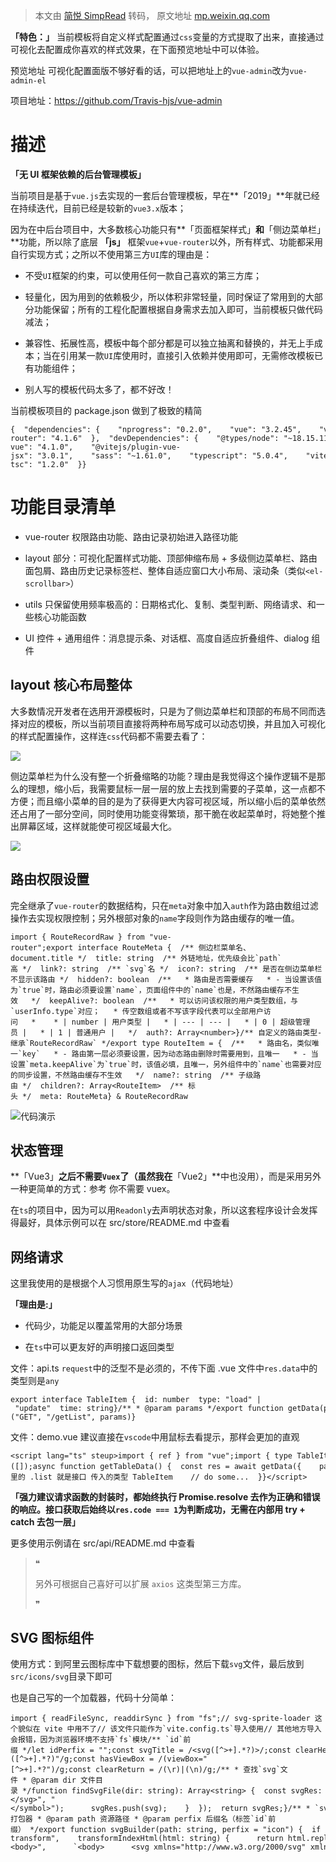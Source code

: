 > 本文由 [简悦 SimpRead](http://ksria.com/simpread/) 转码， 原文地址 [mp.weixin.qq.com](https://mp.weixin.qq.com/s/y9qHkRVTs_BtLfghSXSzOA)

**「特色：」** 当前模板将自定义样式配置通过`css`变量的方式提取了出来，直接通过可视化去配置成你喜欢的样式效果，在下面预览地址中可以体验。

预览地址 可视化配置面版不够好看的话，可以把地址上的`vue-admin`改为`vue-admin-el`

项目地址：https://github.com/Travis-hjs/vue-admin

描述
==

**「无 UI 框架依赖的后台管理模板」**

当前项目是基于`vue.js`去实现的一套后台管理模板，早在**「2019」**年就已经在持续迭代，目前已经是较新的`vue3.x`版本；

因为在中后台项目中，大多数核心功能只有**「页面框架样式」**和**「侧边菜单栏」**功能，所以除了底层 **「js」** 框架`vue`+`vue-router`以外，所有样式、功能都采用自行实现方式；之所以不使用第三方`UI`库的理由是：

*   不受`UI`框架的约束，可以使用任何一款自己喜欢的第三方库；
    
*   轻量化，因为用到的依赖极少，所以体积非常轻量，同时保证了常用到的大部分功能保留；所有的工程化配置根据自身需求去加入即可，当前模板只做代码减法；
    
*   兼容性、拓展性高，模板中每个部分都是可以独立抽离和替换的，并无上手成本；当在引用某一款`UI`库使用时，直接引入依赖并使用即可，无需修改模板已有功能组件；
    
*   别人写的模板代码太多了，都不好改！
    

当前模板项目的 package.json 做到了极致的精简

```
{  "dependencies": {    "nprogress": "0.2.0",    "vue": "3.2.45",    "vue-router": "4.1.6"  },  "devDependencies": {    "@types/node": "~18.15.11",    "@types/nprogress": "0.2.0",    "@vitejs/plugin-vue": "4.1.0",    "@vitejs/plugin-vue-jsx": "3.0.1",    "sass": "~1.61.0",    "typescript": "5.0.4",    "vite": "4.2.1",    "vue-tsc": "1.2.0"  }}
```

功能目录清单
======

*   vue-router 权限路由功能、路由记录初始进入路径功能
    
*   layout 部分：可视化配置样式功能、顶部伸缩布局 + 多级侧边菜单栏、路由面包屑、路由历史记录标签栏、整体自适应窗口大小布局、滚动条（类似`<el-scrollbar>`）
    
*   utils 只保留使用频率极高的：日期格式化、复制、类型判断、网络请求、和一些核心功能函数
    
*   UI 控件 + 通用组件：消息提示条、对话框、高度自适应折叠组件、dialog 组件
    

layout 核心布局整体
-------------

大多数情况开发者在选用开源模板时，只是为了侧边菜单栏和顶部的布局不同而选择对应的模板，所以当前项目直接将两种布局写成可以动态切换，并且加入可视化的样式配置操作，这样连`css`代码都不需要去看了：

![](https://mmbiz.qpic.cn/mmbiz_jpg/lCQLg02gtibuI9lM5g7nxLiaRRKVMptKicu6XSFr8kicuMd5cjD9b4gicSHeojxvic31Q0fxZPbABfQg41G1p8Or4GMw/640?wx_fmt=jpeg&from=appmsg)

侧边菜单栏为什么没有整一个折叠缩略的功能？理由是我觉得这个操作逻辑不是那么的理想，缩小后，我需要鼠标一层一层的放上去找到需要的子菜单，这一点都不方便；而且缩小菜单的目的是为了获得更大内容可视区域，所以缩小后的菜单依然还占用了一部分空间，同时使用功能变得繁琐，那干脆在收起菜单时，将她整个推出屏幕区域，这样就能使可视区域最大化。

![](https://mmbiz.qpic.cn/mmbiz_jpg/lCQLg02gtibuI9lM5g7nxLiaRRKVMptKicuJX4zic0tyKOwOiak7hhHySuWPyt7dB3kSiaa6iaibiaN6s2uk4XIdeDx5WSA/640?wx_fmt=jpeg&from=appmsg)  

路由权限设置
------

完全继承了`vue-router`的数据结构，只在`meta`对象中加入`auth`作为路由数组过滤操作去实现权限控制；另外根部对象的`name`字段则作为路由缓存的唯一值。

```
import { RouteRecordRaw } from "vue-router";export interface RouteMeta {  /** 侧边栏菜单名、document.title */  title: string  /** 外链地址，优先级会比`path`高 */  link?: string  /** `svg`名 */  icon?: string  /** 是否在侧边菜单栏不显示该路由 */  hidden?: boolean  /**   * 路由是否需要缓存   * - 当设置该值为`true`时，路由必须要设置`name`，页面组件中的`name`也是，不然路由缓存不生效   */  keepAlive?: boolean  /**   * 可以访问该权限的用户类型数组，与`userInfo.type`对应；   * 传空数组或者不写该字段代表可以全部用户访问   *    * | number | 用户类型 |   * | --- | --- |   * | 0 | 超级管理员 |   * | 1 | 普通用户 |   */  auth?: Array<number>}/** 自定义的路由类型-继承`RouteRecordRaw` */export type RouteItem = {  /**   * 路由名，类似唯一`key`   * - 路由第一层必须要设置，因为动态路由删除时需要用到，且唯一   * - 当设置`meta.keepAlive`为`true`时，该值必填，且唯一，另外组件中的`name`也需要对应的同步设置，不然路由缓存不生效   */  name?: string  /** 子级路由 */  children?: Array<RouteItem>  /** 标头 */  meta: RouteMeta} & RouteRecordRaw
```

![](https://mmbiz.qpic.cn/mmbiz_jpg/lCQLg02gtibuI9lM5g7nxLiaRRKVMptKicugokB40OV2DQuBQDX4SWqMm8dlJBaNHQibjDNg4KzAyUoFR3AxDRe1WA/640?wx_fmt=jpeg&from=appmsg)代码演示

状态管理
----

**「Vue3」**之后不需要`Vuex`了（虽然我在**「Vue2」**中也没用），而是采用另外一种更简单的方式：参考 你不需要 vuex。

在`ts`的项目中，因为可以用`Readonly`去声明状态对象，所以这套程序设计会发挥得最好，具体示例可以在 src/store/README.md 中查看

网络请求
----

这里我使用的是根据个人习惯用原生写的`ajax`（代码地址）

**「理由是:」**

*   代码少，功能足以覆盖常用的大部分场景
    
*   在`ts`中可以更友好的声明接口返回类型
    

文件：api.ts `request`中的泛型不是必须的，不传下面 .vue 文件中`res.data`中的类型则是`any`

```
export interface TableItem {  id: number  type: "load" | "update"  time: string}/** * @param params */export function getData(params: PageInfo) {  return request<ApiResultList<TableItem>>("GET", "/getList", params)}
```

文件：demo.vue 建议直接在`vscode`中用鼠标去看提示，那样会更加的直观

```
<script lang="ts" steup>import { ref } from "vue";import { type TableItem, getData } from "api.ts";const tableData = ref<TableItem>([]);async function getTableData() {  const res = await getData({    pageSize: 10,    currentPage: 1  })  if (res.code === 1) {    tableData.value = res.data.list; // 这里的 .list 就是接口 传入的类型 TableItem    // do some...  }}</script>
```

**「强力建议请求函数的封装时，都始终执行 Promise.resolve 去作为正确和错误的响应。接口获取后始终以`res.code === 1`为判断成功，无需在内部用 try + catch 去包一层」**

更多使用示例请在 src/api/README.md 中查看

> ❝
> 
> 另外可根据自己喜好可以扩展 `axios` 这类型第三方库。
> 
> ❞

SVG 图标组件
--------

使用方式：到阿里云图标库中下载想要的图标，然后下载`svg`文件，最后放到`src/icons/svg`目录下即可

也是自己写的一个加载器，代码十分简单：

```
import { readFileSync, readdirSync } from "fs";// svg-sprite-loader 这个貌似在 vite 中用不了// 该文件只能作为`vite.config.ts`导入使用// 其他地方导入会报错，因为浏览器环境不支持`fs`模块/** `id`前缀 */let idPerfix = "";const svgTitle = /<svg([^>+].*?)>/;const clearHeightWidth = /(width|height)="([^>+].*?)"/g;const hasViewBox = /(viewBox="[^>+].*?")/g;const clearReturn = /(\r)|(\n)/g;/** * 查找`svg`文件 * @param dir 文件目录 */function findSvgFile(dir: string): Array<string> {  const svgRes: Array<string> = []  const dirents = readdirSync(dir, {    withFileTypes: true  });  dirents.forEach(function(dirent) {    if (dirent.isDirectory()) {      svgRes.push(...findSvgFile(dir + dirent.name + "/"));    } else {      const svg = readFileSync(dir + dirent.name).toString().replace(clearReturn, "").replace(svgTitle, function(_, group) {        // console.log(++i)        // console.log(dirent.name)        let width = 0;        let height = 0;        let content = group.replace(clearHeightWidth, function(val1: string, val2: string, val3: number) {          if (val2 === "width") {            width = val3;          } else if (val2 === "height") {            height = val3;          }          return "";        });        if (!hasViewBox.test(group)) {          content += `viewBox="0 0 ${width} ${height}"`;        }        return `<symbol id="${idPerfix}-${dirent.name.replace(".svg", "")}" ${content}>`;      }).replace("</svg>", "</symbol>");      svgRes.push(svg);    }  });  return svgRes;}/** * `svg`打包器 * @param path 资源路径 * @param perfix 后缀名（标签`id`前缀） */export function svgBuilder(path: string, perfix = "icon") {  if (path.trim() === "") return;  idPerfix = perfix;  const res = findSvgFile(path);  // console.log(res.length)  return {    name: "svg-transform",    transformIndexHtml(html: string) {      return html.replace("<body>",      `<body>      <svg xmlns="http://www.w3.org/2000/svg" xmlns:xlink="http://www.w3.org/1999/xlink" style="position: absolute; width: 0; height: 0">      ${res.join("")}      </svg>`)    }  }}
```